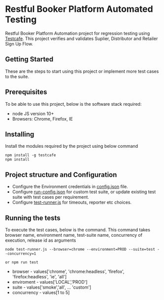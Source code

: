 # Restful Booker Platform Automated Testing

Restful Booker Platform Automation project for regression testing using [Testcafe](https://devexpress.github.io/testcafe/documentation/getting-started/).
This project verifies and validates Suplier, Distributor and Retailer Sign Up Flow.

## Getting Started

These are the steps to start using this project or implement more test cases to the suite.

## Prerequisites

To be able to use this project, below is the software stack required:
- node JS version 10+
- Browsers: Chrome, Firefox, IE

## Installing
Install the modules required by the project using below command
```
npm install -g testcafe
npm install
```
## Project structure and Configuration
- Configure the Environment credentials in [config.json](config.json) file.
- Configure [run-config.json](run-config.json) for custom test suite, or update existing test suite with test cases per requirement.
- Configure [test-runner.js](test-runner.js) for timeouts, reporter etc choices.

## Running the tests

To execute the test cases, below is the command. This command takes browser name, environment name, test-suite name, concurrency of execution, release id as arguments
```
node test-runner.js --browser=chrome --environment=PROD --suite=test --concurrency=1 

or npm run test
```
- browser - values['chrome', 'chrome:headless', 'firefox', 'firefox:headless', 'ie', 'all']
- enviroment - values['LOCAL','PROD']
- suite - values['smoke','all', ... 'custom']
- concurrency - values[1 to 5]

